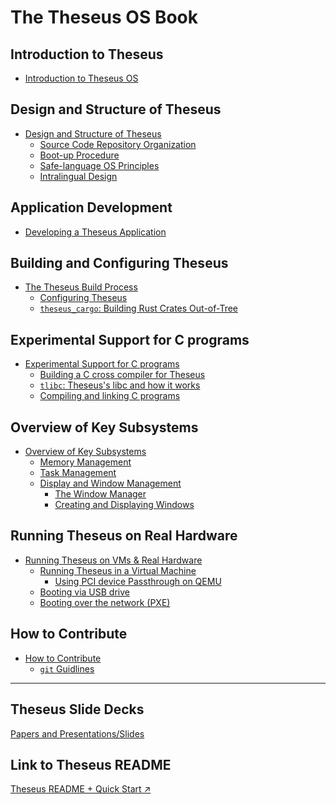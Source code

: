 # The Theseus OS Book

## Introduction to Theseus
- [Introduction to Theseus OS](ch00-00-introduction.md)


## Design and Structure of Theseus 
- [Design and Structure of Theseus](design.md)
    - [Source Code Repository Organization](source_code_organization.md)
    - [Boot-up Procedure](booting.md)
    - [Safe-language OS Principles](idea.md)
    - [Intralingual Design]() <!-- TODO: intralingual.md -->


## Application Development
- [Developing a Theseus Application](app.md)


## Building and Configuring Theseus
- [The Theseus Build Process](build_process.md)
    - [Configuring Theseus](configuration.md)
    - [`theseus_cargo`: Building Rust Crates Out-of-Tree](rust_builds_out_of_tree.md)


## Experimental Support for C programs
- [Experimental Support for C programs](c_program.md)
    - [Building a C cross compiler for Theseus](building_c_cross_compiler.md)
    - [`tlibc`: Theseus's libc and how it works](c_compilation_tlibc.md)
    - [Compiling and linking C programs](c_compiler_linker.md)


## Overview of Key Subsystems 
- [Overview of Key Subsystems](subsystems.md)
    - [Memory Management]() <!-- TODO: memory.md -->
    - [Task Management]() <!-- TODO: task.md -->
    - [Display and Window Management](display.md)
        - [The Window Manager](window_manager.md)
        - [Creating and Displaying Windows](window_tutorial.md)


## Running Theseus on Real Hardware
- [Running Theseus on VMs & Real Hardware](real_hardware.md)
    - [Running Theseus in a Virtual Machine](virtual_machines.md)
        - [Using PCI device Passthrough on QEMU](pci_passthrough.md)
    - [Booting via USB drive](booting_usb.md)
    - [Booting over the network (PXE)](pxe.md)


## How to Contribute
- [How to Contribute](ch01.md)
    - [`git` Guidlines](git.md)


-------------------

## Theseus Slide Decks
[Papers and Presentations/Slides](papers_presentations.md)

## Link to Theseus README
[Theseus README + Quick Start ↗️](_root_readme.md)
